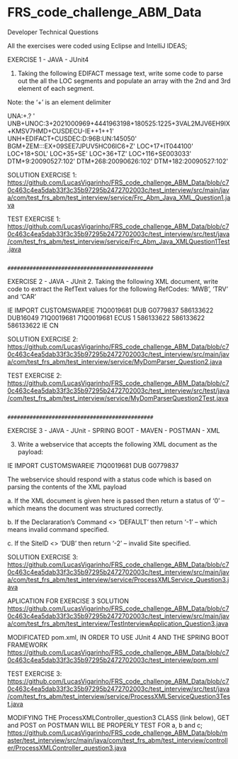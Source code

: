 # FRS_code_challenge_ABM_Data
Developer Technical Questions

All the exercises were coded using Eclipse and IntelliJ IDEAS;

EXERCISE 1 - JAVA - JUnit4
1.	Taking the following EDIFACT message text, write some code to parse out the all the LOC segments and populate an array with the 2nd and 3rd element of each segment.  

Note:  the ‘+’ is an element delimiter

UNA:+.? '
UNB+UNOC:3+2021000969+4441963198+180525:1225+3VAL2MJV6EH9IX+KMSV7HMD+CUSDECU-IE++1++1'
UNH+EDIFACT+CUSDEC:D:96B:UN:145050'
BGM+ZEM:::EX+09SEE7JPUV5HC06IC6+Z'
LOC+17+IT044100'
LOC+18+SOL'
LOC+35+SE'
LOC+36+TZ'
LOC+116+SE003033'
DTM+9:20090527:102'
DTM+268:20090626:102'
DTM+182:20090527:102'

SOLUTION EXERCISE 1: https://github.com/LucasVigarinho/FRS_code_challenge_ABM_Data/blob/c70c463c4ea5dab33f3c35b97295b2472702003c/test_interview/src/main/java/com/test_frs_abm/test_interview/service/Frc_Abm_Java_XML_Question1.java

TEST EXERCISE 1: https://github.com/LucasVigarinho/FRS_code_challenge_ABM_Data/blob/c70c463c4ea5dab33f3c35b97295b2472702003c/test_interview/src/test/java/com/test_frs_abm/test_interview/service/Frc_Abm_Java_XMLQuestion1Test.java


                                            ##############################################


EXERCISE 2 - JAVA - JUnit 
2.	Taking the following XML document, write code to extract the RefText values for the following RefCodes:   ‘MWB’, ‘TRV’ and ‘CAR’

<InputDocument>
  <DeclarationList>
    <Declaration Command="DEFAULT" Version="5.13">
      <DeclarationHeader>
        <Jurisdiction>IE</Jurisdiction>
        <CWProcedure>IMPORT</CWProcedure>
        <DeclarationDestination>CUSTOMSWAREIE</DeclarationDestination>
        <DocumentRef>71Q0019681</DocumentRef>
        <SiteID>DUB</SiteID>
        <AccountCode>G0779837</AccountCode>
        <Reference RefCode="MWB">
          <RefText>586133622</RefText>
        </Reference>
        <Reference RefCode="KEY">
          <RefText>DUB16049</RefText>
        </Reference>
        <Reference RefCode="CAR">
          <RefText>71Q0019681</RefText>
        </Reference>
        <Reference RefCode="COM">
          <RefText>71Q0019681</RefText>
        </Reference>
        <Reference RefCode="SRC">
          <RefText>ECUS</RefText>
        </Reference>
        <Reference RefCode="TRV">
          <RefText>1</RefText>
        </Reference>
        <Reference RefCode="CAS">
          <RefText>586133622</RefText>
        </Reference>
        <Reference RefCode="HWB">
          <RefText>586133622</RefText>
        </Reference>
        <Reference RefCode="UCR">
          <RefText>586133622</RefText>
        </Reference>
        <Country CodeType="NUM" CountryType="Destination">IE</Country>
        <Country CodeType="NUM" CountryType="Dispatch">CN</Country>
          </DeclarationHeader>
    </Declaration>
</DeclarationList>
</InputDocument>

SOLUTION EXERCISE 2: https://github.com/LucasVigarinho/FRS_code_challenge_ABM_Data/blob/c70c463c4ea5dab33f3c35b97295b2472702003c/test_interview/src/main/java/com/test_frs_abm/test_interview/service/MyDomParser_Question2.java

TEST EXERCISE 2:
https://github.com/LucasVigarinho/FRS_code_challenge_ABM_Data/blob/c70c463c4ea5dab33f3c35b97295b2472702003c/test_interview/src/test/java/com/test_frs_abm/test_interview/service/MyDomParserQuestion2Test.java


                                            ##############################################


EXERCISE 3 - JAVA - JUnit - SPRING BOOT - MAVEN - POSTMAN - XML

3.	Write a webservice that accepts the following XML document as the payload:


<InputDocument>
	<DeclarationList>
		<Declaration Command="DEFAULT" Version="5.13">
			<DeclarationHeader>
				<Jurisdiction>IE</Jurisdiction>
				<CWProcedure>IMPORT</CWProcedure>
							<DeclarationDestination>CUSTOMSWAREIE</DeclarationDestination>
				<DocumentRef>71Q0019681</DocumentRef>
				<SiteID>DUB</SiteID>
				<AccountCode>G0779837</AccountCode>
			</DeclarationHeader>
		</Declaration>
	</DeclarationList>
</InputDocument>

The webservice should respond with a status code which is based on parsing the contents of the XML payload

a.	If the XML document is given here is passed then return a status of ‘0’ – which means the document was structured correctly.

b.	If the Declararation’s Command <> ‘DEFAULT’ then return ‘-1’ – which means invalid command specified.

c.	If the SiteID <> ‘DUB’ then return ‘-2’ – invalid Site specified.


SOLUTION EXERCISE 3: 
https://github.com/LucasVigarinho/FRS_code_challenge_ABM_Data/blob/c70c463c4ea5dab33f3c35b97295b2472702003c/test_interview/src/main/java/com/test_frs_abm/test_interview/service/ProcessXMLService_Question3.java

APLICATION FOR EXERCISE 3 SOLUTION
https://github.com/LucasVigarinho/FRS_code_challenge_ABM_Data/blob/c70c463c4ea5dab33f3c35b97295b2472702003c/test_interview/src/main/java/com/test_frs_abm/test_interview/TestInterviewApplication_Question3.java

MODIFICATED pom.xml, IN ORDER TO USE JUnit 4 AND THE SPRING BOOT FRAMEWORK
https://github.com/LucasVigarinho/FRS_code_challenge_ABM_Data/blob/c70c463c4ea5dab33f3c35b97295b2472702003c/test_interview/pom.xml

TEST EXERCISE 3:
https://github.com/LucasVigarinho/FRS_code_challenge_ABM_Data/blob/c70c463c4ea5dab33f3c35b97295b2472702003c/test_interview/src/test/java/com/test_frs_abm/test_interview/service/ProcessXMLServiceQuestion3Test.java


MODIFYING THE ProcessXMLController_question3 CLASS (link below), GET and POST on POSTMAN WILL BE PROPERLY TEST FOR a, b and c;
https://github.com/LucasVigarinho/FRS_code_challenge_ABM_Data/blob/master/test_interview/src/main/java/com/test_frs_abm/test_interview/controller/ProcessXMLController_question3.java

